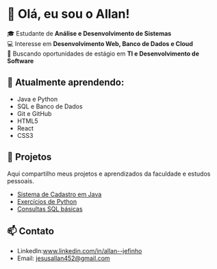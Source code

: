 # 👋 Olá, eu sou o Allan!

🎓 Estudante de **Análise e Desenvolvimento de Sistemas**  
💻 Interesse em **Desenvolvimento Web, Banco de Dados e Cloud**  
🚀 Buscando oportunidades de estágio em **TI e Desenvolvimento de Software**  

## 🌱 Atualmente aprendendo:
- Java e Python  
- SQL e Banco de Dados  
- Git e GitHub  
- HTML5
- React
- CSS3
## 📂 Projetos
Aqui compartilho meus projetos e aprendizados da faculdade e estudos pessoais.  

- [Sistema de Cadastro em Java ](#)  
- [Exercícios de Python](#)  
- [Consultas SQL básicas](#)  

## 📫 Contato
- LinkedIn:www.linkedin.com/in/allan--jefinho
- Email: jesusallan452@gmail.com

